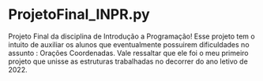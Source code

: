 # ProjetoFinal_INPR.py
Projeto Final da disciplina de Introdução a Programação! 
Esse projeto tem o intuito de auxiliar os alunos que eventualmente possuirem dificuldades no assunto : Orações Coordenadas.
Vale ressaltar que ele foi o meu primeiro projeto que unisse as estruturas trabalhadas no decorrer do ano letivo de 2022.
